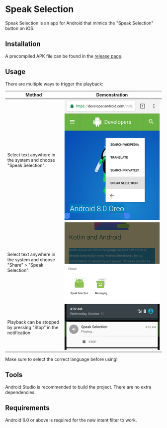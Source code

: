 # Speak Selection
Speak Selection is an app for Android that mimics the "Speak Selection" button on iOS.

## Installation
A precompiled APK file can be found in the [release page](https://github.com/derek1906/Speak-Selection/releases).

## Usage
There are multiple ways to trigger the playback:

| Method | Demonstration |
|--------|---------------|
| Select text anywhere in the system and choose "Speak Selection".           | ![](screenshots/context_menu.png) |
| Select text anywhere in the system and choose "Share" > "Speak Selection". | ![](screenshots/share.png)        |
| Playback can be stopped by pressing "Stop" in the notification             | ![](screenshots/stop_button.png)  |

Make sure to select the correct language before using!

## Tools
Android Studio is recommended to build the project. There are no extra dependencies.

## Requirements
Android 6.0 or above is required for the new intent filter to work.

